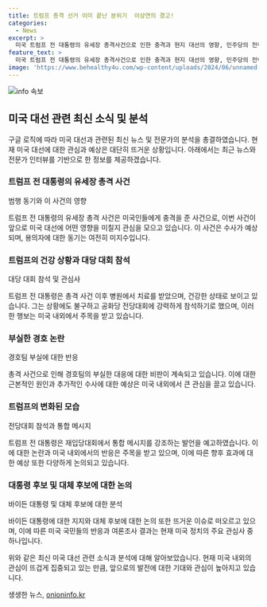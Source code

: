 ```yaml
---
title: 트럼프 총격 선거 이미 끝난 분위기  이상연의 경고!
categories:
  - News
excerpt: >
  미국 트럼프 전 대통령의 유세장 총격사건으로 인한 충격과 현지 대선의 영향, 민주당의 전략 등이 관심을 끌고 있다. 트럼프 후보 암살 시도는 대선 결과에도 영향을 줄 것으로 예상되며, 트럼프가 피흘리는 모습에서 강인한 지도자로 평가받을 것으로 보인다. 현재 바이든에 대한 퇴진론이 퍼지고 있지만, 후보 교체로 인한 혼란도 우려되고 있다. 아직 대통령 선거가 끝난 것으로 보이지 않아 미국 국민들의 관심이 계속될 전망이다.
feature_text: >
  미국 트럼프 전 대통령의 유세장 총격사건으로 인한 충격과 현지 대선의 영향, 민주당의 전략 등이 관심을 끌고 있다. 트럼프 후보 암살 시도는 대선 결과에도 영향을 줄 것으로 예상되며, 트럼프가 피흘리는 모습에서 강인한 지도자로 평가받을 것으로 보인다. 현재 바이든에 대한 퇴진론이 퍼지고 있지만, 후보 교체로 인한 혼란도 우려되고 있다. 아직 대통령 선거가 끝난 것으로 보이지 않아 미국 국민들의 관심이 계속될 전망이다.
image: 'https://www.behealthy4u.com/wp-content/uploads/2024/06/unnamed-file.png'
---
```


<p><img src="https://www.behealthy4u.com/wp-content/uploads/2024/06/unnamed-file.png" alt="info 속보" /></p>

<h2 data-ke-size="size26">미국 대선 관련 최신 소식 및 분석</h2>

<p data-ke-size="size16"></p>

<p>구글 로직에 따라 미국 대선과 관련된 최신 뉴스 및 전문가의 분석을 총결하였습니다. 현재 미국 대선에 대한 관심과 예상은 대단히 뜨거운 상황입니다. 아래에서는 최근 뉴스와 전문가 인터뷰를 기반으로 한 정보를 제공하겠습니다.</p>

<h3>트럼프 전 대통령의 유세장 총격 사건</h3>

<p data-ke-size="size16">범행 동기와 이 사건의 영향</p>

<p>트럼프 전 대통령의 유세장 총격 사건은 미국인들에게 충격을 준 사건으로, 이번 사건이 앞으로 미국 대선에 어떤 영향을 미칠지 관심을 모으고 있습니다. 이 사건은 수사가 예상되며, 용의자에 대한 동기는 여전히 미지수입니다.</p>

<h3>트럼프의 건강 상황과 대당 대회 참석</h3>

<p data-ke-size="size16">대당 대회 참석 및 관심사</p>

<p>트럼프 전 대통령은 총격 사건 이후 병원에서 치료를 받았으며, 건강한 상태로 보이고 있습니다. 그는 상황에도 불구하고 공화당 전당대회에 강력하게 참석하기로 했으며, 이러한 행보는 미국 내외에서 주목을 받고 있습니다.</p>

<h3>부실한 경호 논란</h3>

<p data-ke-size="size16">경호팀 부실에 대한 반응</p>

<p>총격 사건으로 인해 경호팀의 부실한 대응에 대한 비판이 계속되고 있습니다. 이에 대한 근본적인 원인과 추가적인 수사에 대한 예상은 미국 내외에서 큰 관심을 끌고 있습니다.</p>

<h3>트럼프의 변화된 모습</h3>

<p data-ke-size="size16">전당대회 참석과 통합 메시지</p>

<p>트럼프 전 대통령은 재입당대회에서 통합 메시지를 강조하는 발언을 예고하였습니다. 이에 대한 논란과 미국 내외에서의 반응은 주목을 받고 있으며, 이에 따른 향후 효과에 대한 예상 또한 다양하게 논의되고 있습니다.</p>

<h3>대통령 후보 및 대체 후보에 대한 논의</h3>

<p data-ke-size="size16">바이든 대통령 및 대체 후보에 대한 분석</p>

<p>바이든 대통령에 대한 지지와 대체 후보에 대한 논의 또한 뜨거운 이슈로 떠오르고 있으며, 이에 따른 미국 국민들의 반응과 여론조사 결과는 현재 미국 정치의 주요 관심사 중 하나입니다.</p>

<p data-ke-size="size16"></p>

<p>위와 같은 최신 미국 대선 관련 소식과 분석에 대해 알아보았습니다. 현재 미국 내외의 관심이 뜨겁게 집중되고 있는 만큼, 앞으로의 발전에 대한 기대와 관심이 높아지고 있습니다.</p>
생생한 뉴스, <a href="https://onioninfo.kr" rel="dofollow">onioninfo.kr</a>


